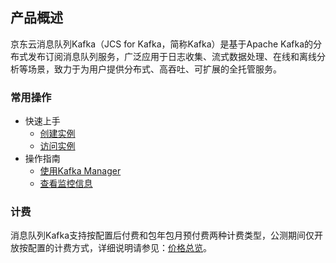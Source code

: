## 产品概述
京东云消息队列Kafka（JCS for Kafka，简称Kafka）是基于Apache Kafka的分布式发布订阅消息队列服务，广泛应用于日志收集、流式数据处理、在线和离线分析等场景，致力于为用户提供分布式、高吞吐、可扩展的全托管服务。
### 常用操作
- 快速上手
	- [创建实例](../Getting-Started/create-kafka.md)
	- [访问实例](../Best-Practices/connect-kafka.md)
- 操作指南
	- [使用Kafka Manager](../Operation-Guide/Kafka-Manager.md)
	- [查看监控信息](../Operation-Guide/Monitoring.md)
### 计费
消息队列Kafka支持按配置后付费和包年包月预付费两种计费类型，公测期间仅开放按配置的计费方式，详细说明请参见：[价格总览](../Pricing/Price-Overview.md)。
